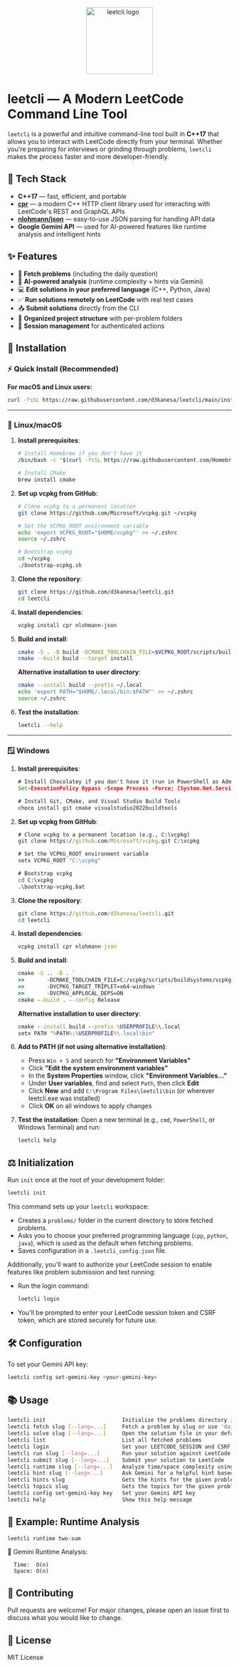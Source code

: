 <p align="center">
  <img src="logo.png" width="150" alt="leetcli logo"/>
</p>


# leetcli — A Modern LeetCode Command Line Tool

`leetcli` is a powerful and intuitive command-line tool built in **C++17** that allows you to interact with LeetCode directly from your terminal. Whether you're preparing for interviews or grinding through problems, `leetcli` makes the process faster and more developer-friendly.

## 🚀 Tech Stack
- **C++17** — fast, efficient, and portable
- **[cpr](https://github.com/libcpr/cpr)** — a modern C++ HTTP client library used for interacting with LeetCode's REST and GraphQL APIs
- **[nlohmann/json](https://github.com/nlohmann/json)** — easy-to-use JSON parsing for handling API data
- **Google Gemini API** — used for AI-powered features like runtime analysis and intelligent hints

## ✨ Features
- 📝 **Fetch problems** (including the daily question)
- 🧠 **AI-powered analysis** (runtime complexity + hints via Gemini)
- 💻 **Edit solutions in your preferred language** (C++, Python, Java)
- ✅ **Run solutions remotely on LeetCode** with real test cases
- 📤 **Submit solutions** directly from the CLI
- 📂 **Organized project structure** with per-problem folders
- 🔑 **Session management** for authenticated actions
## 🔧 Installation

### ⚡ Quick Install (Recommended)

**For macOS and Linux users:**
```bash
curl -fsSL https://raw.githubusercontent.com/d3kanesa/leetcli/main/install-leetcli.sh | bash
```

---

### 🐧 Linux/macOS

1. **Install prerequisites**:
   ```sh
   # Install Homebrew if you don't have it
   /bin/bash -c "$(curl -fsSL https://raw.githubusercontent.com/Homebrew/install/HEAD/install.sh)"
   
   # Install CMake
   brew install cmake
   ```

2. **Set up vcpkg from GitHub**:
   ```sh
   # Clone vcpkg to a permanent location
   git clone https://github.com/Microsoft/vcpkg.git ~/vcpkg
   
   # Set the VCPKG_ROOT environment variable
   echo 'export VCPKG_ROOT="$HOME/vcpkg"' >> ~/.zshrc
   source ~/.zshrc
   
   # Bootstrap vcpkg
   cd ~/vcpkg
   ./bootstrap-vcpkg.sh
   ```

3. **Clone the repository**:
   ```sh
   git clone https://github.com/d3kanesa/leetcli.git
   cd leetcli
   ```

4. **Install dependencies**:
   ```sh
   vcpkg install cpr nlohmann-json
   ```

5. **Build and install**:
   ```sh
   cmake -S . -B build -DCMAKE_TOOLCHAIN_FILE=$VCPKG_ROOT/scripts/buildsystems/vcpkg.cmake
   cmake --build build --target install
   ```
   
   **Alternative installation to user directory**:
   ```sh
   cmake --install build --prefix ~/.local
   echo 'export PATH="$HOME/.local/bin:$PATH"' >> ~/.zshrc
   source ~/.zshrc
   ```

6. **Test the installation**:
   ```sh
   leetcli --help
   ```

---

### 🪟 Windows

1. **Install prerequisites**:
   ```cmd
   # Install Chocolatey if you don't have it (run in PowerShell as Administrator)
   Set-ExecutionPolicy Bypass -Scope Process -Force; [System.Net.ServicePointManager]::SecurityProtocol = [System.Net.ServicePointManager]::SecurityProtocol -bor 3072; iex ((New-Object System.Net.WebClient).DownloadString('https://community.chocolatey.org/install.ps1'))
   
   # Install Git, CMake, and Visual Studio Build Tools
   choco install git cmake visualstudio2022buildtools
   ```

2. **Set up vcpkg from GitHub**:
   ```cmd
   # Clone vcpkg to a permanent location (e.g., C:\vcpkg)
   git clone https://github.com/Microsoft/vcpkg.git C:\vcpkg
   
   # Set the VCPKG_ROOT environment variable
   setx VCPKG_ROOT "C:\vcpkg"
   
   # Bootstrap vcpkg
   cd C:\vcpkg
   .\bootstrap-vcpkg.bat
   ```

3. **Clone the repository**:
   ```cmd
   git clone https://github.com/d3kanesa/leetcli.git
   cd leetcli
   ```

4. **Install dependencies**:
   ```cmd
   vcpkg install cpr nlohmann-json
   ```

5. **Build and install**:
   ```cmd
   cmake -S .. -B . `
   >>       -DCMAKE_TOOLCHAIN_FILE=C:/vcpkg/scripts/buildsystems/vcpkg.cmake `
   >>       -DVCPKG_TARGET_TRIPLET=x64-windows `
   >>       -DVCPKG_APPLOCAL_DEPS=ON
   cmake --build . --config Release 
   ```
   
   **Alternative installation to user directory**:
   ```cmd
   cmake --install build --prefix %USERPROFILE%\.local
   setx PATH "%PATH%;%USERPROFILE%\.local\bin"
   ```

6. **Add to PATH (if not using alternative installation)**:
   - Press `Win + S` and search for **"Environment Variables"**
   - Click **"Edit the system environment variables"**
   - In the **System Properties** window, click **"Environment Variables…"**
   - Under **User variables**, find and select `Path`, then click **Edit**
   - Click **New** and add `C:\Program Files\leetcli\bin` (or wherever leetcli.exe was installed)
   - Click **OK** on all windows to apply changes

7. **Test the installation**:
   Open a new terminal (e.g., `cmd`, `PowerShell`, or Windows Terminal) and run:
   ```cmd
   leetcli help
   ```

## ⚖️ Initialization
Run `init` once at the root of your development folder:
```sh
leetcli init
```
This command sets up your `leetcli` workspace:
- Creates a `problems/` folder in the current directory to store fetched problems.
- Asks you to choose your preferred programming language (`cpp`, `python`, `java`), which is used as the default when fetching problems.
- Saves configuration in a `.leetcli_config.json` file.

Additionally, you'll want to authorize your LeetCode session to enable features like problem submission and test running:
- Run the login command:
  ```sh
  leetcli login
  ```
- You'll be prompted to enter your LeetCode session token and CSRF token, which are stored securely for future use.

## 🛠️ Configuration
To set your Gemini API key:
```sh
leetcli config set-gemini-key <your-gemini-key>
```

## 📚 Usage
```sh
leetcli init                        Initialize the problems directory in your current directory
leetcli fetch slug [--lang=...]     Fetch a problem by slug or use 'daily' for the daily question
leetcli solve slug [--lang=...]     Open the solution file in your default editor
leetcli list                        List all fetched problems
leetcli login                       Set your LEETCODE_SESSION and CSRF token
leetcli run slug [--lang=...]       Run your solution against LeetCode testcases
leetcli submit slug [--lang=...]    Submit your solution to LeetCode
leetcli runtime slug [--lang=...]   Analyze time/space complexity using Gemini
leetcli hint slug [--lang=...]      Ask Gemini for a helpful hint based on your solution progress
leetcli hints slug                  Gets the hints for the given problem in leetcode
leetcli topics slug                 Gets the topics for the given problem in leetcode
leetcli config set-gemini-key key   Set your Gemini API key
leetcli help                        Show this help message
```

## 🧠 Example: Runtime Analysis
```sh
leetcli runtime two-sum
```
🧠 Gemini Runtime Analysis:
```
  Time:  O(n)
  Space: O(n)
```

## 🤝 Contributing
Pull requests are welcome! For major changes, please open an issue first to discuss what you would like to change.

## 📄 License
MIT License
